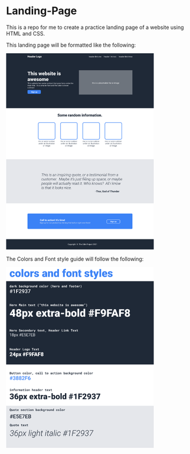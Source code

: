 # Landing-Page

This is a repo for me to create a practice landing page of a website using HTML and CSS.

This landing page will be formatted like the following:

<img src="images/Final%20Result.png" alt="Landing Page Final Result" width="400" height="">

The Colors and Font style guide will follow the following:

<img src="images/Font%20and%20Colors.png" alt="Colors and Fonts Guide" width="400" height="">